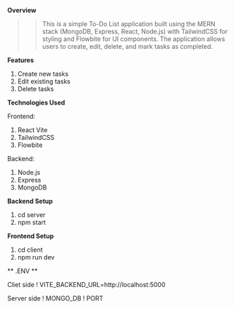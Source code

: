 **Overview**
>> This is a simple To-Do List application built using the MERN stack (MongoDB, Express, React, Node.js) with TailwindCSS for styling and Flowbite for UI components. The application allows users to create, edit, delete, and mark tasks as completed.

**Features**
1. Create new tasks
2. Edit existing tasks
3. Delete tasks

**Technologies Used**

Frontend:
1. React Vite
2. TailwindCSS
3. Flowbite

Backend:
1. Node.js
2. Express
3. MongoDB

**Backend Setup** 
1. cd server
2. npm start
   
**Frontend Setup** 
1. cd client
2. npm run dev

** .ENV **

Cliet side
! VITE_BACKEND_URL=http://localhost:5000

Server side
! MONGO_DB
! PORT




